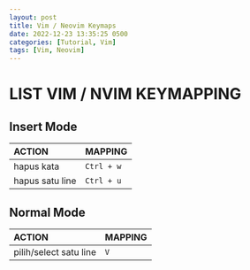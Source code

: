 ```yaml
---
layout: post
title: Vim / Neovim Keymaps
date: 2022-12-23 13:35:25 0500
categories: [Tutorial, Vim]
tags: [Vim, Neovim]
---
```

# LIST VIM / NVIM KEYMAPPING

## Insert Mode

| ACTION                    | MAPPING       |
|:-------------------       |:------------- | 
| hapus kata                |  `Ctrl + w`   |
| hapus satu line           |  `Ctrl + u`   |

## Normal Mode

| ACTION                    | MAPPING       |
|:-------------------       |:------------- | 
| pilih/select satu line    |  `V`          |
